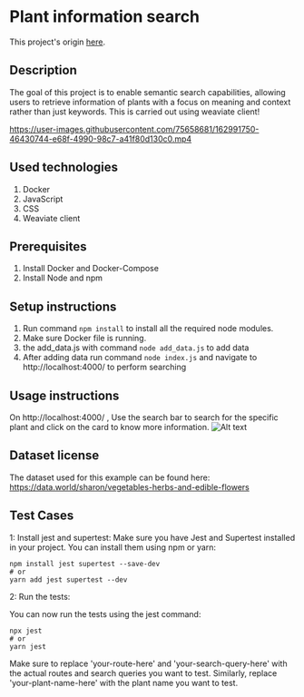 # Plant information search

This project's origin [here](https://github.com/weaviate/weaviate-examples/tree/main/plant-information-searching-using-NodeJs).

## Description
The goal of this project is to enable semantic search capabilities, allowing users to retrieve information of plants with a focus on meaning and context rather than just keywords. This is carried out using weaviate client!

https://user-images.githubusercontent.com/75658681/162991750-46430744-e68f-4990-98c7-a41f80d130c0.mp4

## Used technologies
1. Docker
2. JavaScript
3. CSS
4. Weaviate client

## Prerequisites
1. Install Docker and Docker-Compose
2. Install Node and npm

## Setup instructions
1. Run command `npm install` to install all the required node modules.
2. Make sure Docker file is running. 
3.  the add_data.js with command `node add_data.js` to add data 
4. After adding data run command `node index.js` and navigate to http://localhost:4000/ to perform searching

## Usage instructions
On http://localhost:4000/ , Use the search bar to search for the specific plant and click on the card to know more information.
![Alt text](views/images/plant.png)

## Dataset license
The dataset used for this example can be found here: https://data.world/sharon/vegetables-herbs-and-edible-flowers 

## Test Cases
1: Install jest and supertest:
Make sure you have Jest and Supertest installed in your project. You can install them using npm or yarn:
```
npm install jest supertest --save-dev
# or
yarn add jest supertest --dev
```
2: Run the tests:

You can now run the tests using the jest command:
```
npx jest
# or
yarn jest
```
Make sure to replace 'your-route-here' and 'your-search-query-here' with the actual routes and search queries you want to test. Similarly, replace 'your-plant-name-here' with the plant name you want to test.
